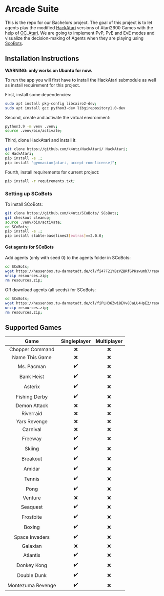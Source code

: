 # Arcade Suite
This is the repo for our Bachelors project.
The goal of this project is to let agents play the modified [HackAtari](https://github.com/k4ntz/HackAtari)
versions of Atari2600 Games with the help of [OC_Atari](https://github.com/k4ntz/OC_Atari).
We are going to implement PvP, PvE and EvE modes and visualize
the decision-making of Agents when they are playing using [ScoBots](https://github.com/k4ntz/SCoBots).

## Installation Instructions
**WARNING: only works on Ubuntu for now.**

To run the app you will first have to install the HackAtari submodule as well
as install requirement for this project.

First, install some dependencies:
````bash
sudo apt install pkg-config libcairo2-dev;
sudo apt install gcc python3-dev libgirepository1.0-dev
````

Second, create and activate the virtual environment:
````bash
python3.9 -m venv .venv;
source .venv/bin/activate;
````

Third, clone HackAtari and install it:
````bash
git clone https://github.com/k4ntz/HackAtari/ HackAtari;
cd HackAtari;
pip install -e .;
pip install "gymnasium[atari, accept-rom-license]";
````

Fourth, install requirements for current project:
````bash
pip install -r requirements.txt;
````

### Setting up SCoBots
To install SCoBots:
````bash
git clone https://github.com/k4ntz/SCoBots/ SCoBots;
git checkout cleanup;
source .venv/bin/activate;
cd SCoBots;
pip install -e .;
pip install stable-baselines3[extras]==2.0.0;
````

#### Get agents for SCoBots
Add agents (only with seed 0) to the agents folder in SCoBots:
````bash
cd SCoBots;
wget https://hessenbox.tu-darmstadt.de/dl/fi47F21YBzVZBRfGPKswumb7/resources_seed0.zip;
unzip resources.zip;
rm resources.zip;
````
OR download agents (all seeds) for SCoBots:
````bash
cd SCoBots;
wget https://hessenbox.tu-darmstadt.de/dl/fiPLH36Zwi8EVv8JaLU4HpE2/resources_all.zip;
unzip resources.zip;
rm resources.zip;
````


## Supported Games
| Game | Singleplayer | Multiplayer |
| :--: | :----------: | :---------: |
| Chopper Command | :x: | :x: |
| Name This Game | :x: | :x: |
| Ms. Pacman | :heavy_check_mark: | :x: |
| Bank Heist | :heavy_check_mark: | :x: |
| Asterix | :heavy_check_mark: | :x: |
| Fishing Derby | :heavy_check_mark: | :x: |
| Demon Attack | :x: | :x: |
| Riverraid | :x: | :x: |
| Yars Revenge | :x: | :x: |
| Carnival | :x: | :x: |
| Freeway | :heavy_check_mark: | :x: |
| Skiing | :heavy_check_mark: | :x: |
| Breakout | :heavy_check_mark: | :x: |
| Amidar | :heavy_check_mark: | :x: | 
| Tennis | :heavy_check_mark: | :x: |
| Pong | :heavy_check_mark: | :x: |
| Venture | :x: | :x: |
| Seaquest | :heavy_check_mark: | :x: |
| Frostbite | :heavy_check_mark: | :x: |
| Boxing | :heavy_check_mark: | :x: |
| Space Invaders | :heavy_check_mark: | :x: |
| Galaxian | :x: | :x: |
| Atlantis | :heavy_check_mark: | :x: |
| Donkey Kong | :heavy_check_mark: | :x: |
| Double Dunk | :heavy_check_mark: | :x: |
| Montezuma Revenge | :heavy_check_mark: | :x: |